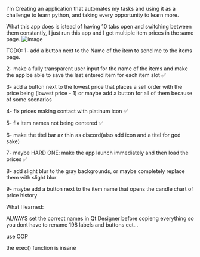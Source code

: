 I'm Creating an application that automates my tasks and using it as a challenge to learn python, and taking every opportunity to learn more. 

What this app does is istead of having 10 tabs open and switching between them constantly, I just run this app and I get multiple item prices in the same page.
![image](https://github.com/user-attachments/assets/0f05f919-44e8-4480-89d3-a740fb7e382d)


TODO:
1- add a button next to the Name of the item to send me to the items page.

2- make a fully transparent user input for the name of the items and make the app be able to save the last entered item for each item slot ✅

3- add a button next to the lowest price that places a sell order with the price being (lowest price - 1) or maybe add a button for all of them because of some scenarios

4- fix prices making contact with platinum icon ✅

5- fix item names not being centered ✅

6- make the titel bar az thin as discord(also add icon and a titel for god sake)

7- maybe HARD ONE: make the app launch immediately and then load the prices ✅

8- add slight blur to the gray backgrounds, or maybe completely replace them with slight blur

9- maybe add a button next to the item name that opens the candle chart of price history


What I learned:

ALWAYS set the correct names in Qt Designer before copieng everything so you dont have to rename 198 labels and buttons ect...

use OOP

the exec() function is insane
